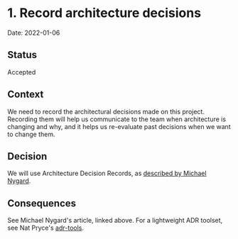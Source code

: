 # 1. Record architecture decisions

Date: 2022-01-06

## Status

Accepted

## Context

We need to record the architectural decisions made on this project. Recording them will help us communicate to the team when architecture is changing and why, and it helps us re-evaluate past decisions when we want to change them.

## Decision

We will use Architecture Decision Records, as [described by Michael Nygard](http://thinkrelevance.com/blog/2011/11/15/documenting-architecture-decisions).

## Consequences

See Michael Nygard's article, linked above. For a lightweight ADR toolset, see Nat Pryce's [adr-tools](https://github.com/npryce/adr-tools).
